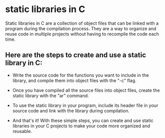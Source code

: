 # static libraries in C #


Static libraries in C are a collection of object files that can be linked with a program during the compilation process. 
They are a way to organize and reuse code in multiple projects without having to recompile the code each time.

## Here are the steps to create and use a static library in C: ##

* Write the source code for the functions you want to include in the library, 
  and compile them into object files with the "-c" flag.

* Once you have compiled all the source files into object files, 
  create the static library with the "ar" command.

* To use the static library in your program, include its header file in your source code and link with the library during compilation.

* And that's it! With these simple steps, you can create and use static libraries in your C projects to make your code more organized and reusable.
